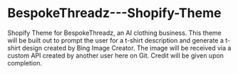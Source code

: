 # BespokeThreadz---Shopify-Theme
Shopify Theme for BespokeThreadz, an AI clothing business. This theme will be built out to prompt the user for a t-shirt description and generate a t-shirt design created by Bing Image Creator. The image will be received via a custom API created by another user here on Git. Credit will be given upon completion.
